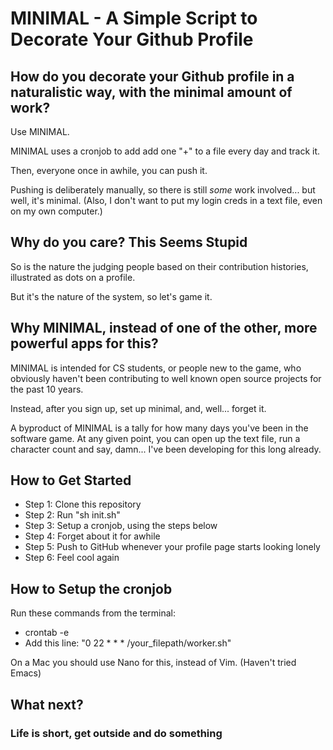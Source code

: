 # MINIMAL - A Simple Script to Decorate Your Github Profile

## How do you decorate your Github profile in a naturalistic way, with the minimal amount of work?
Use MINIMAL.

MINIMAL uses a cronjob to add add one "+" to a file every day and track it.

Then, everyone once in awhile, you can push it.

Pushing is deliberately manually, so there is still *some* work involved... but well, it's minimal.
(Also, I don't want to put my login creds in a text file, even on my own computer.)

## Why do you care? This Seems Stupid
So is the nature the judging people based on their contribution histories, illustrated as dots on a profile.

But it's the nature of the system, so let's game it.

## Why MINIMAL, instead of one of the other, more powerful apps for this?
MINIMAL is intended for CS students, or people new to the game, who obviously haven't been contributing to
well known open source projects for the past 10 years.

Instead, after you sign up, set up minimal, and, well... forget it.

A byproduct of MINIMAL is a tally for how many days you've been in the software game. At any given point, you can open up the text file,
run a character count and say, damn... I've been developing for this long already.

## How to Get Started
- Step 1:  Clone this repository
- Step 2:  Run "sh init.sh"
- Step 3:  Setup a cronjob, using the steps below
- Step 4:  Forget about it for awhile
- Step 5:  Push to GitHub whenever your profile page starts looking lonely
- Step 6:  Feel cool again


## How to Setup the cronjob
Run these commands from the terminal:
- crontab -e
- Add this line: "0 22 * * * /your_filepath/worker.sh"

On a Mac you should use Nano for this, instead of Vim. (Haven't tried Emacs)

## What next?
### Life is short, get outside and do something
